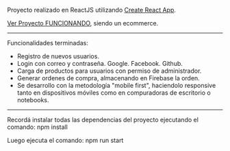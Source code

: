 Proyecto realizado en ReactJS utilizando [Create React App](https://github.com/facebook/create-react-app).

[Ver Proyecto FUNCIONANDO](https://ecommerce-react-lp.netlify.app), siendo un ecommerce.

* ** *** **** ***** **** *** ** * 

Funcionalidades terminadas:
* Registro de nuevos usuarios.
* Login con correo y contraseña. Google. Facebook. Github.
* Carga de productos para usuarios con permiso de administrador.
* Generar ordenes de compra, almacenando en Firebase la orden. 
* Se desarrollo con la metodología "mobile first", haciendolo responsive tanto en dispositivos móviles como en compuradoras de escritorio o notebooks.

* ** *** **** ***** **** *** ** * 

Recordá instalar todas las dependencias del proyecto ejecutando el comando: npm install

Luego ejecuta el comando: npm run start